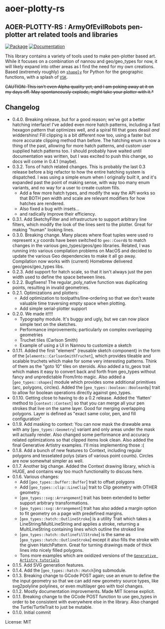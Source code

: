 # aoer-plotty-rs

## AOER-PLOTTY-RS : ArmyOfEvilRobots pen-plotter art related tools and libraries

[![Package][package-img]][package-url] [![Documentation][documentation-img]][documentation-url]

This library contains a variety of tools used to make pen-plotter based art.
While it focuses on a combination of nannou and geo/geo_types for now, it
will likely expand into other areas as I find the need for my own creations.
Based (extremely roughly) on [`shapely`] for Python for the geographic
functions, with a splash of [`VSK`].

~~CAUTION: This isn't even Alpha quality yet, and I am poking away at it on
my days off. May spontaneously explode, might take your plotter with it.*~~

[`shapely`]: https://github.com/shapely/shapely
[`vsk`]: https://vsketch.readthedocs.io/en/latest/index.html

## Changelog
* 0.4.0. Breaking release, but for a good reason; we've got a better
         hatching interface! I've added even more hatch patterns,
         including a fast hexagon pattern that optimizes well, and
         a spiral fill that goes deasil _and_ widdershins! Fill clipping
         is a bit different now too, using a faster but more accurate
         clipping method than before. The hatching enum is now a thing
         of the past, allowing for more hatch patterns, and custom user
         supplied hatch patterns too. I should probably have waited until
         documentation was written, but I was excited to push this change,
         so docs will come in 0.4.1 (maybe).
* 0.3.2. Tons of hatch related changes. This is probably the last 0.3
         release before a big refactor to how the entire hatching system
         is dispatched. I was using a simple enum when I originally built
         it, and it's expanded past the point of making sense, with way too
         many enum variants, and no way for a user to create custom fills.
  * Add a few more hatch types, and modify the way the API works
         so that BOTH pen width and scale are relevant modifiers for how
         hatches are rendered.
  * Also fixed a bug with insets...
  * and radically improve their efficiency.
* 0.3.1. Add SketchyFilter and infrastructure to support arbitrary
         line filters, which modify the look of the lines sent to
         the plotter. Great for making "human" looking lines.
* 0.3.0. Breaking change. Many places where float tuples were used ro
         represent x,y coords have been switched to `geo::Coord`s to match
         changes in the various geo_types/geos/geo libraries.
         Related, I was running into various compilation problems on MacOS
         and decided to update the various Geo dependencies to make it all
         go away. Compilation now works with (current) Homebrew delivered
         geo/geos/geo_types libs.
* 0.2.3. Add support for hatch scale, so that it isn't always just
         the pen width used to define the space between lines.
* 0.2.2. Bugfixens! The regular_poly_native function was duplicating
         points, resulting in invalid geometries.
* 0.2.1. Optimizations and plotters:
  * Add optimization to toolpaths/line-ordering so that we don't waste
    valuable time traversing empty space when plotting.
  * Add simple serial-plotter support
* 0.2.0. We made it!!!!
  * Typography module. It's buggy and ugly, but we can now place simple
    text on the sketches.
  * Performance improvements; particularly on complex overlapping
    geometries
  * Truchet tiles (Carlson Smith)
  * Example of using a UI in Nannou to customize a sketch
* 0.1.11. Added the first "element" (reusable sketch component) in the form
         of the [`elements::CarlsonSmithTruchet`], which provides tileable
         and scalable truchets which make for some very interesting patterns.
         Think of them as the "goto 10" tiles on steroids.
         Also added a to_geos trait which makes it easy to convert
         back and forth from geo_types without fancy and unpredictable
         From/Into magic.
         Also added a [`geo_types::shapes`] module which provides some
         additional primitives (arc, polygons, circles).
         Added the [`geo_types::boolean::BooleanOp`] trait to allow for
         boolean operations directly against geo_types.
* 0.1.10. Getting close to having to do a 0.2 release. Added the 'flatten'
         method to [`context::Context`] so that you can merge all your
         pen strokes that live on the same layer. Good for merging
         overlapping polygons. Layer is defined as "exact same color, pen,
         and fill configuration"
* 0.1.9. Add masking to context: You can now mask the drawable area with
         any [`geo_types::Geometry`] variant and only areas under the mask
         will actually render. Also changed some performance and accuracy
         related optimizations so that clipped items look clean.
         Also added the final Generative Artistry examples. I'll miss
         implementing those :(
* 0.1.8. Add a bunch of new features to Context, including regular polygons
         and tesselated polys (stars of various point counts). Circles are
         now somewhat simpler as well.
* 0.1.7. Another big change. Added the Context drawing library, which is HUGE,
  and contains way too much functionality to discuss here.
* 0.1.6. Various changes:
  * Add [`geo_types::buffer::Buffer`] trait to offset polygons
  * Add [`geo_types::clip::LineClip`] trait to Clip geometry with
    OTHER geometry.
  * [`geo_types::svg::Arrangement`] trait has been extended to
    better support arbitrary transformations.
  * [`geo_types::svg::Arrangement`] trait has also added a margin
    option to fit geometry on a page with predefined margins.
  * [`geo_types::hatch::OutlineStroke`] is a utility Trait which
    takes a LineString/MultiLineString and applies a stroke, returning
    a MultiLineString containing lines which outline the stroked line
  * [`geo_types::hatch::OutlineFillStroke`] is the same as [`geo_types::hatch::OutlineStroke`]
    except it also fills the stroke with the given HatchPattern. Great for turning
    drawings made of thick lines into nicely filled polygons.
  * Tons more examples which are oxidized versions of the
    [`Generative Artistry tutorials`]
* 0.1.5. Add SVG generation features.
* 0.1.4. Add the [`geo_types::hatch::Hatch`]ing submodule.
* 0.1.3. Breaking change to GCode POST again; use an enum to define the
         the input geometry so that we can add new geometry source types,
         like svg2polyline polylines, or even multilayer geo with tool changes.
* 0.1.2. Mostly documentation improvements. Made MIT license explicit.
* 0.1.1. Breaking change to the GCode POST function to use geo_types in
         order to be consistent with everywhere else in the library.
         Also changed the Turtle/TurtleTrait to just be mutable.
* 0.1.0. Initial commit

[documentation-img]: https://docs.rs/aoer-plotty-rs/badge.svg
[documentation-url]: https://docs.rs/aoer-plotty-rs
[package-img]: https://img.shields.io/crates/v/aoer-plotty-rs.svg
[package-url]: https://crates.io/crates/aoer-plotty-rs
[`Generative Artistry tutorials`]: https://generativeartistry.com/tutorials/

License: MIT
